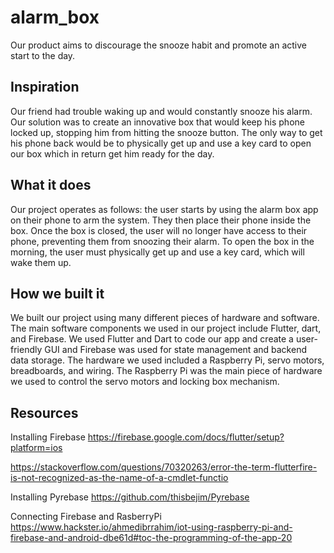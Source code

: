 # alarm_box

Our product aims to discourage the snooze habit and promote an active start to the day.

## Inspiration
Our friend had trouble waking up and would constantly snooze his alarm. Our solution was to create an innovative box that would keep his phone locked up, stopping him from hitting the snooze button. The only way to get his phone back would be to physically get up and use a key card to open our box which in return get him ready for the day.

## What it does
Our project operates as follows: the user starts by using the alarm box app on their phone to arm the system. They then place their phone inside the box. Once the box is closed, the user will no longer have access to their phone, preventing them from snoozing their alarm. To open the box in the morning, the user must physically get up and use a key card, which will wake them up.

## How we built it
We built our project using many different pieces of hardware and software. The main software components we used in our project include Flutter, dart, and Firebase. We used Flutter and Dart to code our app and create a user-friendly GUI and Firebase was used for state management and backend data storage. The hardware we used included a Raspberry Pi, servo motors, breadboards, and wiring. The Raspberry Pi was the main piece of hardware we used to control the servo motors and locking box mechanism.

## Resources
Installing Firebase
https://firebase.google.com/docs/flutter/setup?platform=ios

https://stackoverflow.com/questions/70320263/error-the-term-flutterfire-is-not-recognized-as-the-name-of-a-cmdlet-functio

Installing Pyrebase
https://github.com/thisbejim/Pyrebase

Connecting Firebase and RasberryPi
https://www.hackster.io/ahmedibrrahim/iot-using-raspberry-pi-and-firebase-and-android-dbe61d#toc-the-programming-of-the-app-20
